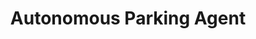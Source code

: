 ---
layout: page
title: Autonomous Parking Agent
description: 
img:
importance: 1
redirect: https://github.com/qrx10/Autonomous-Parking-Agent
category: technical
---